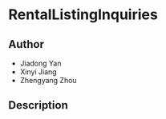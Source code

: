# RentalListingInquiries

## Author
- Jiadong Yan  
- Xinyi Jiang  
- Zhengyang Zhou

## Description
